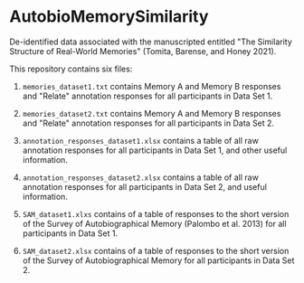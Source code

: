 # AutobioMemorySimilarity
De-identified data associated with the manuscripted entitled "The Similarity Structure of Real-World Memories" (Tomita, Barense, and Honey 2021).

This repository contains six files:

1. `memories_dataset1.txt` contains Memory A and Memory B responses and "Relate" annotation responses for all participants in Data Set 1.

2. `memories_dataset2.txt` contains Memory A and Memory B responses and "Relate" annotation responses for all participants in Data Set 2.

3. `annotation_responses_dataset1.xlsx` contains a table of all raw annotation responses for all participants in Data Set 1, and other useful information.

4. `annotation_responses_dataset2.xlsx` contains a table of all raw annotation responses for all participants in Data Set 2, and useful information.

5. `SAM_dataset1.xlxs` contains of a table of responses to the short version of the Survey of Autobiographical Memory (Palombo et al. 2013) for all participants in Data Set 1.

6. `SAM_dataset2.xlsx` contains of a table of responses to the short version of the Survey of Autobiographical Memory for all participants in Data Set 2.
